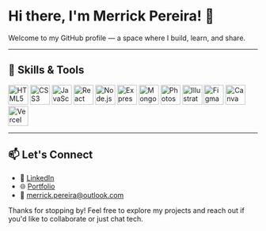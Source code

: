 # Hi there, I'm Merrick Pereira! 👋

Welcome to my GitHub profile — a space where I build, learn, and share.

---

## 🚀 Skills & Tools

<p align="left">
  <img src="https://cdn.jsdelivr.net/gh/devicons/devicon/icons/html5/html5-original.svg" alt="HTML5" width="40" />
  <img src="https://cdn.jsdelivr.net/gh/devicons/devicon/icons/css3/css3-original.svg" alt="CSS3" width="40" />
  <img src="https://cdn.jsdelivr.net/gh/devicons/devicon/icons/javascript/javascript-original.svg" alt="JavaScript" width="40" />
  <img src="https://cdn.jsdelivr.net/gh/devicons/devicon/icons/react/react-original.svg" alt="React" width="40" />
  <img src="https://cdn.jsdelivr.net/gh/devicons/devicon/icons/nodejs/nodejs-original.svg" alt="Node.js" width="40" />
  <img src="https://cdn.jsdelivr.net/gh/devicons/devicon/icons/express/express-original.svg" alt="Express.js" width="40" />
  <img src="https://cdn.jsdelivr.net/gh/devicons/devicon/icons/mongodb/mongodb-original.svg" alt="MongoDB" width="40" />
  <img src="https://cdn.jsdelivr.net/gh/devicons/devicon/icons/photoshop/photoshop-plain.svg" alt="Photoshop" width="40" />
  <img src="https://cdn.jsdelivr.net/gh/devicons/devicon/icons/illustrator/illustrator-plain.svg" alt="Illustrator" width="40" />
  <img src="https://cdn.jsdelivr.net/gh/devicons/devicon/icons/figma/figma-original.svg" alt="Figma" width="40" />
  <img src="https://cdn.jsdelivr.net/gh/devicons/devicon/icons/canva/canva-original.svg" alt="Canva" width="40" />
  <img src="https://cdn.jsdelivr.net/gh/devicons/devicon/icons/vercel/vercel-original.svg" alt="Vercel" width="40" />
</p>

---

## 📫 Let's Connect

- 🔗 [LinkedIn](https://www.linkedin.com/in/merrick-pereira-592440264/)
- 🌐 [Portfolio](https://merrick-portfolio.vercel.app/)
- 📧 merrick.pereira@outlook.com

Thanks for stopping by! Feel free to explore my projects and reach out if you'd like to collaborate or just chat tech.
